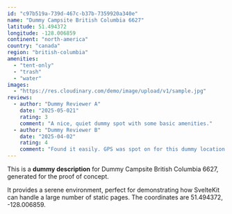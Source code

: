 ```yaml
---
id: "c97b519a-739d-467c-b37b-7359920a340e"
name: "Dummy Campsite British Columbia 6627"
latitude: 51.494372
longitude: -128.006859
continent: "north-america"
country: "canada"
region: "british-columbia"
amenities:
  - "tent-only"
  - "trash"
  - "water"
images:
  - "https://res.cloudinary.com/demo/image/upload/v1/sample.jpg"
reviews:
  - author: "Dummy Reviewer A"
    date: "2025-05-021"
    rating: 3
    comment: "A nice, quiet dummy spot with some basic amenities."
  - author: "Dummy Reviewer B"
    date: "2025-04-02"
    rating: 4
    comment: "Found it easily. GPS was spot on for this dummy location."
---
```


This is a **dummy description** for Dummy Campsite British Columbia 6627, generated for the proof of concept.

It provides a serene environment, perfect for demonstrating how SvelteKit can handle a large number of static pages. The coordinates are 51.494372, -128.006859.
